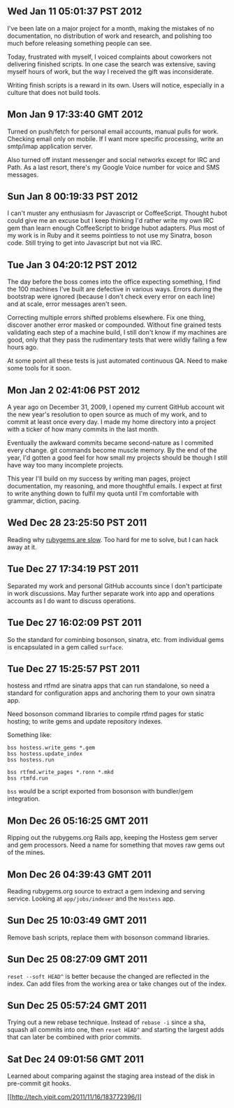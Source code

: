 ## Wed Jan 11 05:01:37 PST 2012

I've been late on a major project for a month, making the mistakes of no
documentation, no distribution of work and research, and polishing too
much before releasing something people can see.

Today, frustrated with myself, I voiced complaints about coworkers not
delivering finished scripts.  In one case the search was extensive,
saving myself hours of work, but the way I received the gift was
inconsiderate.  

Writing finish scripts is a reward in its own.  Users will notice,
especially in a culture that does not build tools.  

## Mon Jan  9 17:33:40 GMT 2012

Turned on push/fetch for personal email accounts, manual pulls for work.
Checking email only on mobile.  If I want more specific processing,
write an smtp/imap application server.

Also turned off instant messenger and social networks  except for IRC
and Path.  As a last resort, there's my Google Voice number for voice
and SMS messages.

## Sun Jan  8 00:19:33 PST 2012

I can't muster any enthusiasm for Javascript or CoffeeScript.  Thought
hubot could give me an excuse but I keep thinking I'd rather write my
own IRC gem than learn enough CoffeeScript to bridge hubot adapters.
Plus most of my work is in Ruby and it seems pointless to not use my
Sinatra, boson code.  Still trying to get into Javascript but not via
IRC.

## Tue Jan  3 04:20:12 PST 2012

The day before the boss comes into the office expecting something, I
find the 100 machines I've built are defective in various ways.  Errors
during the bootstrap were ignored (because I don't check every error on
each line) and at scale, error messages aren't seen.

Correcting multiple errors shifted problems elsewhere.  Fix one thing,
discover another error masked or compounded.  Without fine grained tests
validating each step of a machine build, I still don't know if my
machines are good, only that they pass the rudimentary tests that were
wildly failing a few hours ago.

At some point all these tests is just automated continuous QA.  Need to
make some tools for it soon.

## Mon Jan  2 02:41:06 PST 2012

A year ago on December 31, 2009, I opened my current GitHub account wit
the new year's resolution to open source as much of my work, and to
commit at least once every day.  I made my home directory into a
project with a ticker of how many commits in the last month.

Eventually the awkward commits became second-nature as I commited every
change.  git commands become muscle memory.  By the end of the year, I'd
gotten a good feel for how small my projects should be though I still
have way too many incomplete projects.

This year I'll build on my success by writing man pages, project
documentation, my reasoning, and more thoughtful emails.  I expect at
first to write anything down to fulfil my quota until I'm comfortable
with grammar, diction, pacing.

## Wed Dec 28 23:25:50 PST 2011

Reading why [rubygems are slow][slow-rubygems].  Too hard for me to
solve, but I can hack away at it.

[slow-rubygems]: http://robots.thoughtbot.com/post/2729333530/fetching-source-index-for-http-rubygems-org

## Tue Dec 27 17:34:19 PST 2011

Separated my work and personal GitHub accounts since I don't participate
in work discussions.  May further separate work into app and operations
accounts as I do want to discuss operations.

## Tue Dec 27 16:02:09 PST 2011

So the standard for cominbing bosonson, sinatra, etc. from individual
gems is encapsulated in a gem called `surface`.  

## Tue Dec 27 15:25:57 PST 2011

hostess and rtfmd are sinatra apps that can run standalone, so need a
standard for configuration apps and anchoring them to your own sinatra
app.

Need bosonson command libraries to compile rtfmd pages for static
hosting; to write gems and update repository indexes.

Something like:

    bss hostess.write_gems *.gem
    bss hostess.update_index
    bss hostess.run

    bss rtfmd.write_pages *.ronn *.mkd
    bss rtmfd.run

`bss` would be a script exported from bosonson with bundler/gem
integration.

## Mon Dec 26 05:16:25 GMT 2011

Ripping out the rubygems.org Rails app, keeping the Hostess gem server
and gem processors.  Need a name for something that moves raw gems out
of the mines.

## Mon Dec 26 04:39:43 GMT 2011

Reading rubygems.org source to extract a gem indexing and serving
service.  Looking at `app/jobs/indexer` and the `Hostess` app.

## Sun Dec 25 10:03:49 GMT 2011

Remove bash scripts, replace them with bosonson command libraries.

## Sun Dec 25 08:27:09 GMT 2011

`reset --soft HEAD^` is better because the changed are reflected in the
index.  Can add files from the working area or take changes out of the
index.

## Sun Dec 25 05:57:24 GMT 2011

Trying out a new rebase technique.  Instead of `rebase -i` since a sha,
squash all commits into one, then `reset HEAD^` and starting the largest
adds that can later be combined with prior commits.

## Sat Dec 24 09:01:56 GMT 2011

Learned about comparing against the staging area instead of the disk in
pre-commit git hooks.  

[[http://tech.yipit.com/2011/11/16/183772396/]]

